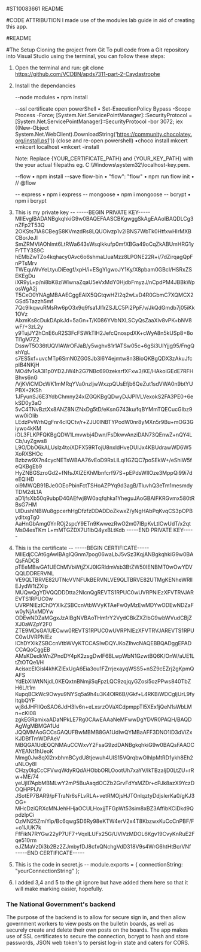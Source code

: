 #ST10083661 README

#CODE ATTRIBUTION
I made use of the modules lab guide in aid of creating this app.

#README

#The Setup
Cloning the project from Git
To pull code from a Git repository into Visual Studio using the terminal, you can follow these steps:

1) Open the terminal and run: git clone https://github.com/VCDBN/apds7311-part-2-Caydastrophe
2) Install the dependancies
   
   --node modules
   • npm install 
   
   --ssl certificate
    open powerShell
    • Set-ExecutionPolicy Bypass -Scope Process -Force; [System.Net.ServicePointManager]::SecurityProtocol = [System.Net.ServicePointManager]::SecurityProtocol -bor 3072; iex ((New-Object System.Net.WebClient).DownloadString('https://community.chocolatey.org/install.ps1'))
    (close and re-open powershell)
    •choco install mkcert
    •mkcert localhost
    •mkcert -install

    Note: Replace {YOUR_CERTIFICATE_PATH} and {YOUR_KEY_PATH} with the your actual filepaths eg. C:\Windows\system32\localhost-key.pem.

    --flow
    • npm install --save flow-bin
    • "flow": "flow"
    • npm run flow init
    • // @flow

    -- express
    • npm i express
    -- mongoose
    • npm i mongoose
    -- bcrypt
    • npm i bcrypt
3) This is my private key --
-----BEGIN PRIVATE KEY-----
MIIEvgIBADANBgkqhkiG9w0BAQEFAASCBKgwggSkAgEAAoIBAQDLCg3nZFp2T53Q
2OKSts7IA8CBegS8KVmzdRs8LQUOivzp1v2lBNS7WbTk0HtfxwHIrMXBCBorJeJI
SmZRMVIAOhImt6LtRWa643sWsqlkkufp0mfXBGa49oCqZkABUmHRG1yFrTTY3S9C
hEMbZwTZo4kqhacy0Avc6o6shmaLIuaMzz8LPONE22R+i/7dZirqagQpFnPTsMrv
TWEquWvYeLtyuDiEegf/xpH/i+ESgYlgwoJY1Ky/X8pbam0GBcI/HSRxZSEKEgDu
iXR9yL+p/ni8bK8zlWlwnaZqaU5eVxMdY0HjdbFmyzJ/nCpdPM4JBBkWposWgA2j
T5CxO0YNAgMBAAECggEAIX5QGtqwHZI2q2wLvD4R0GbmC7XQMCX2GSd5Tazzh5mf
7Qc9IkqwuRMsRw6pO3x9q9fsa1Jl1rZSJLC5Pi2PpF/v/JkQdGmdb7j05iKk1OVz
AlxmKs8cDukDApkJd+5aGn+T/K086YVbNXLSCyQsZaaXiv8vPK+bNV8wF/+3zL2y
y9TujJY2hCnE6uR2S3FcFSWkTlH2JefcQnospdXK+cWyA8n5kUSp8+8oTl1gM7Z2
DsswT5O36tUQVlAWrOFJaB/y5wghv81r1ATSw05c+6gSi3UIYjjg95/FngQshYgL
s7ES5xf+uvcMTp6SmN0ZG0SJb3l6Y4ejmtw8n3BioQKBgQDX3zAkuJfcpIB4NKjH
MO4fv1kA3I1p0YD2JW4h2G7NBc690zeksrfXFxw3/KE/HAkoiGEdE7RFHBhvs6nG
/VjKViCMDcWK1mMRqYVa0nzIjwWxzpQUsEfjb6QeZut1sdVWA0n9btYUPBX+2KSh
1JFyunSJ6E3YdbChmny24xlZGQKBgQDwyDJJPlVLVexokS2FA3PE0+6ekSD0y3aO
5vC4TNvBztXx8ANZ8NIZNxDg5tD/eKsnG743ku/fqBYMmTQECucGIbz9ww0iOIib
LEdzPvWrhQgFnr4cIQCtv/r+ZJU0lNBTYPodW0nr8yMXn5r9Bu+mOG3Giywo4kKM
iOL3FLKPFQKBgQDW1Lmvwbj4Dwn/FsDkwvAnziDAN73QEnwZ+nQY4LCb/uyZgws8
L9O/DbO6kALUsIz4toiXDFX59RTojU8nxldHveDUIJx4KBUdrawWD6W5XoRXSHOc
Bzbzw9X7n4cycNETsWBAA76vEoD9RxLILqi1GZQC7poSEkW+/eShiW5feQKBgEb9
HyZNBGSzroGd2+fNfsJXIZEKhMbnfcrf97S+pEPdsWIlOze3MppQi99i7deEQiHD
oi9MWQB91BJe0OEoPbinFctTSHoAZPYq9d3agB/TluvhQ3eTm1mesmdyTDM2dL1A
aD1jfsXb50q9ubpD40AEfwj8W0aqfqhka1YheguJAoGBAIFKRGvmx580tRBsG7HM
UlDushlNBWu8gpcerhHgDfzfzDDADDoZkwxZ/yNgHAbPqKvqCS3pOPBydltxgTg0
AaHnGbAmg0YnROj2spcY9ETn9KwwezRwO2m07IBpKvLtlCwUdT/x2qtMs04esTKm
L+mMTGZDX7U1lbQ4yxBLtKdb
-----END PRIVATE KEY-----
4) This is the certificate -- 
-----BEGIN CERTIFICATE-----
MIIEdjCCAt6gAwIBAgIQGnm7pog06waLbJ5vSz3KqjANBgkqhkiG9w0BAQsFADCB
pTEeMBwGA1UEChMVbWtjZXJ0IGRldmVsb3BtZW50IENBMT0wOwYDVQQLDDRERVNL
VE9QLTBRVE82UTNcVVNFUkBERVNLVE9QLTBRVE82UTMgKENheWRlIEJydW1tZXIp
MUQwQgYDVQQDDDtta2NlcnQgREVTS1RPUC0wUVRPNlEzXFVTRVJAREVTS1RPUC0w
UVRPNlEzIChDYXlkZSBCcnVtbWVyKTAeFw0yMzEwMDYwODEwNDZaFw0yNjAxMDYw
ODEwNDZaMGgxJzAlBgNVBAoTHm1rY2VydCBkZXZlbG9wbWVudCBjZXJ0aWZpY2F0
ZTE9MDsGA1UECww0REVTS1RPUC0wUVRPNlEzXFVTRVJAREVTS1RPUC0wUVRPNlEz
IChDYXlkZSBCcnVtbWVyKTCCASIwDQYJKoZIhvcNAQEBBQADggEPADCCAQoCggEB
AMsKDedkWnZPndDY4pK2zsgDwIF6BLwpWbN1GzwtBQ6K/OnW/aUE1LtZtOTQe1/H
AcisxcEIGisl4khKZlExUgA6Eia3ou1FZrrjexayqWSS5+nSZ9cEZrj2gKpmQAFS
YdEbXIWtNNjdL0KEQxtnBNmjiSqFpzLQC9zqjqyGZosi5ozPPws840TbZH6L/t1m
KupqBCkWc9Owyu9NYSq5a9h4u3K4OIR6B//Gkf+L4RKBiWDCgljUrL9fyltqbQYF
wj8dJHFlIQoSAO6JdH3Iv6n+eLxsrzOVaXCdpmppTl5XEx1jQeN1sWbLMn+cKl08
zgkEGRamixaADaNPkLE7Rg0CAwEAAaNeMFwwDgYDVR0PAQH/BAQDAgWgMBMGA1Ud
JQQMMAoGCCsGAQUFBwMBMB8GA1UdIwQYMBaAFF3DNO1ID3dViZxKJDBfTmWDPAeV
MBQGA1UdEQQNMAuCCWxvY2FsaG9zdDANBgkqhkiG9w0BAQsFAAOCAYEANt1hUeoK
Mmg0Jw8qXI2rxbhmBCydU8tjewuh4UlS15VQrqbwOlhIpMtRD1ykh8Eh2uNLOy8l
CHzy0lqCcCFVwqWdyRQdAHObbORLOootUh7xaYV/lkTBzaIjD0LtZU+rRw+ME/74
yeUjII7ApbMBMLwY2mP5BuAaqdOCZb2GrvFdYsMZDr+cPJk8azX9YczDOQHPPIJV
JSotEP7BAR9/pFTraNr6sFLvRLA+vetRMOjsHJTOnlqztyDdjslerKa0/gKJ3OG+
MHcDziQRXcMNJehHHjaOCULHoxjjTFGpWt53sim8xBZ3AffibKCiDkd9QpdzlpCi
OzMN25ZmiYip/Bc6qwgSD6Ry98eKTW4erV2x4T8KbzwxKuCcCnPBF/F+o1lJUK7k
FfFikN7RYGw22yP7UF7+VqxILUFx25G/UVlVzMDOL6Kgv19CvyKnRuE2Fqe510rm
eJZMaVzDi3b2Bz2ZJmbyfDJ8cfxQNchgVdD318V9s4WrG6htHtBcrVNf
-----END CERTIFICATE-----
5) This is the code in secret.js -- 
module.exports = {
    connectionString: "yourConnectionString"
};
6) I added 3,4 and 5 to the git ignore but have added them here so that it will make marking easier, hopefully.

### The National Government's backend

The purpose of the backend is to allow for secure sign in, and then allow government workers to view posts on the bulletin boards, as well as securely create and delete their own posts on the boards. The app makes use of SSL certificates to secure the connection, bcrypt to hash and store passwords, JSON web token's to persist log-in state and caters for CORS. 